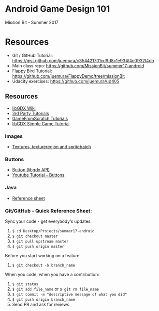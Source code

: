 # Android Game Design 101
Mission Bit - Summer 2017


# Resources

* Git / GitHub Tutorial: https://gist.github.com/juemura/c354421701cd9d8c1e934f4c0932f4cb
* Main class repo: https://github.com/MissionBit/summer17-android
* Flappy Bird Tutorial: https://github.com/juemura/FlappyDemo/tree/missionBit
* Udacity exercises: https://github.com/juemura/ud405


## Resources
* [libGDX Wiki](https://github.com/libgdx/libgdx/wiki)
* [3rd Party Tutorials](https://github.com/libgdx/libgdx/wiki/External-tutorials)
* [GameFromScratch Tutorials](http://www.gamefromscratch.com/page/LibGDX-Tutorial-series.aspx)
* [libGDX Simple Game Tutorial](https://github.com/libgdx/libgdx/wiki/A-simple-game)

### Images
* [Textures, textureregion and spritebatch](https://github.com/libgdx/libgdx/wiki/Textures%2C-textureregion-and-spritebatch)

### Buttons
* [Button (libgdx API)](https://libgdx.badlogicgames.com/nightlies/docs/api/com/badlogic/gdx/scenes/scene2d/ui/Button.html)
* [Youtube Tutorial - Buttons](https://youtu.be/WO52F0M_tio)

### Java
* [Reference sheet](http://www.digilife.be/quickreferences/QRC/JAVA%20Programming%20Guide%20-%20Quick%20Reference.pdf)


### Git/GitHub - Quick Reference Sheet:
Sync your code - get everybody's updates:
1. `$ cd Desktop/Projects/summer17-android`
2. `$ git checkout master`
3. `$ git pull upstream master`
4. `$ git push origin master`

Before you start working on a feature:
1. `$ git checkout -b branch_name`

When you code, when you have a contribution:
1. `$ git status`
2. `$ git add file_name` or `$ git rm file_name`
3. `$ git commit -m "descriptive message of what you did"`
4. `$ git push origin branch_name`
5. Send PR and ask for reviews.

